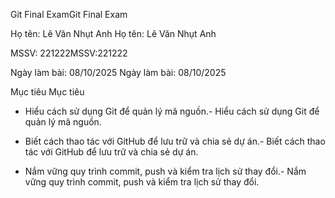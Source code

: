 Git Final ExamGit Final Exam



Họ tên: Lê Văn Nhụt Anh Họ tên: Lê Văn Nhụt Anh 

MSSV: 221222MSSV:221222

Ngày làm bài: 08/10/2025  Ngày làm bài: 08/10/2025  



 Mục tiêu Mục tiêu

- Hiểu cách sử dụng Git để quản lý mã nguồn.- Hiểu cách sử dụng Git để quản lý mã nguồn.

- Biết cách thao tác với GitHub để lưu trữ và chia sẻ dự án.- Biết cách thao tác với GitHub để lưu trữ và chia sẻ dự án.

- Nắm vững quy trình commit, push và kiểm tra lịch sử thay đổi.- Nắm vững quy trình commit, push và kiểm tra lịch sử thay đổi.


